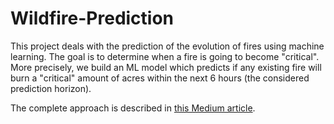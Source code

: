 # Wildfire-Prediction

This project deals with the prediction of the evolution of fires using machine learning.
The goal is to determine when a fire is going to become "critical".
More precisely, we build an ML model which predicts if any existing fire will burn a "critical" amount of acres within the next 6 hours (the considered prediction horizon). 

The complete approach is described in [this Medium article](https://medium.com/atoti/prediction-of-wildfire-using-machine-learning-c4d91f8a926b).
